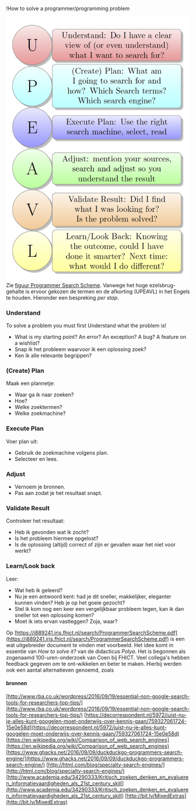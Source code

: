 !How to solve a programmer/programming problem


![fig:UPEAVL](figures/UPEAVL.png "Programmer Search Scheme")
Zie
[figuur Programmer Search Scheme]().
Vanwege het hoge ezelsbrug-gehalte is ervoor gekozen
de termen en de afkorting (UPEAVL) in het Engels te houden.
Hieronder een bespreking *per stap*.

### Understand
To solve a problem you must first Understand what the problem is!
- What is my starting point? An error? An exception? A bug? A feature on a wishlist?
- Snap ik het probleem waarvoor ik een oplossing zoek?
- Ken ik alle relevante begrippen?


### (Create) Plan
Maak een plannetje:
- Waar ga ik naar zoeken?
- Hoe?
- Welke zoektermen?
- Welke zoekmachine?


### Execute Plan
Voer plan uit:
- Gebruik de zoekmachine volgens plan.
- Selecteer en lees.


### Adjust
- Vernoem je bronnen.
- Pas aan zodat je het resultaat snapt.


### Validate Result
Controleer het resultaat:
- Heb ik gevonden wat ik zocht?
- Is het probleem hiermee opgelost?
- Is de oplossing (altijd) correct of zijn er gevallen waar het niet voor werkt?



### Learn/Look back
Leer:
- Wat heb ik geleerd?
- Nu je een antwoord kent: had je dit sneller, makkelijker, eleganter kunnen vinden? Heb je op het goeie gezocht?
- Stel ik kom nog een keer een vergelijkbaar probleem tegen, kan ik dan sneller tot een oplossing komen?
- Moet ik iets ervan vastleggen? Zoja, waar?

Op
[https://i889241.iris.fhict.nl/search/ProgrammerSearchScheme.pdf](https://i889241.iris.fhict.nl/search/ProgrammerSearchScheme.pdf)
is een wat uitgebreider document te vinden met voorbeeld.
Het idee komt in essentie van *How to solve it?* van de didacticus *Polya*.
Het is begonnen als zogenaamd 100-uren-onderzoek van Coen bij FHICT.
Veel collega's hebben feedback gegeven om te ont-wikkelen en beter te maken.
Hierbij werden ook een aantal alternatieven genoemd, zoals
#### bronnen
[http://www.rba.co.uk/wordpress/2016/09/19/essential-non-google-search-tools-for-researchers-top-tips/](http://www.rba.co.uk/wordpress/2016/09/19/essential-non-google-search-tools-for-researchers-top-tips/)
[https://decorrespondent.nl/5972/juist-nu-je-alles-kunt-googelen-moet-onderwijs-over-kennis-gaan/759327061724-15e0e58d](https://decorrespondent.nl/5972/juist-nu-je-alles-kunt-googelen-moet-onderwijs-over-kennis-gaan/759327061724-15e0e58d)
[https://en.wikipedia.org/wiki/Comparison_of_web_search_engines](https://en.wikipedia.org/wiki/Comparison_of_web_search_engines)
[https://www.ghacks.net/2016/09/09/duckduckgo-programmers-search-engine/](https://www.ghacks.net/2016/09/09/duckduckgo-programmers-search-engine/)
[http://html.com/blog/specialty-search-engines/](http://html.com/blog/specialty-search-engines/)
[http://www.academia.edu/34290333/Kritisch_zoeken_denken_en_evalueren_informatievaardigheden_als_21st_century_skill](http://www.academia.edu/34290333/Kritisch_zoeken_denken_en_evalueren_informatievaardigheden_als_21st_century_skill)
[http://bit.ly/MixedExtras](http://bit.ly/MixedExtras)
